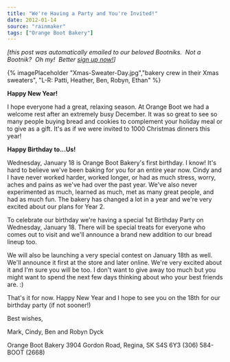 ```yaml
---
title: "We're Having a Party and You're Invited!"
date: 2012-01-14
source: "rainmaker"
tags: ["Orange Boot Bakery"]
---
```


_[this post was automatically emailed to our beloved Bootniks.  Not a Bootnik?  Oh my!  Better [sign up now!](http://eepurl.com/eQeI)]_

{% imagePlaceholder "Xmas-Sweater-Day.jpg","bakery crew in their Xmas sweaters", "L-R: Patti, Heather, Ben, Robyn, Ethan" %}

**Happy New Year!**

I hope everyone had a great, relaxing season. At Orange Boot we had a welcome rest after an extremely busy December. It was so great to see so many people buying bread and cookies to complement your holiday meal or to give as a gift. It's as if we were invited to 1000 Christmas dinners this year!

**Happy Birthday to...Us!**

Wednesday, January 18 is Orange Boot Bakery's first birthday. I know! It's hard to believe we've been baking for you for an entire year now. Cindy and I have never worked harder, worked longer, or had as much stress, worry, aches and pains as we've had over the past year. We've also never experimented as much, learned as much, met as many great people, and had as much fun. The bakery has changed a lot in a year and we're very excited about our plans for Year 2.

To celebrate our birthday we're having a special 1st Birthday Party on Wednesday, January 18. There will be special treats for everyone who comes out to visit and we'll announce a brand new addition to our bread lineup too.

We will also be launching a very special contest on January 18th as well. We'll announce it first at the store and later online. We're very excited about it and I'm sure you will be too. I don't want to give away too much but you might want to spend the next few days thinking about who your best friends are. :)

That's it for now. Happy New Year and I hope to see you on the 18th for our birthday party (if not sooner!)

Best wishes,

Mark, Cindy, Ben and Robyn Dyck

Orange Boot Bakery 3904 Gordon Road, Regina, SK S4S 6Y3 (306) 584-BOOT (2668)
